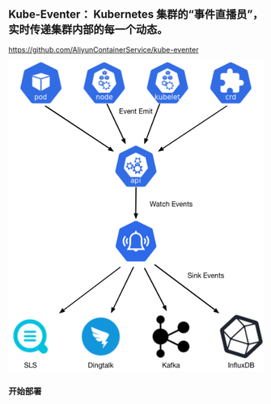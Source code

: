 ## **Kube-Eventer**： Kubernetes 集群的“事件直播员”，实时传递集群内部的每一个动态。

https://github.com/AliyunContainerService/kube-eventer

![kube-eventer](../pics/kube-eventer.png)

### 开始部署
